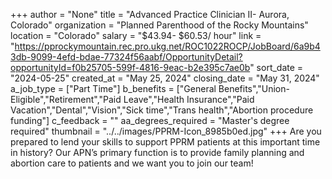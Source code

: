 +++
author = "None"
title = "Advanced Practice Clinician II- Aurora, Colorado"
organization = "Planned Parenthood of the Rocky Mountains"
location = "Colorado"
salary = "$43.94- $60.53/ hour"
link = "https://pprockymountain.rec.pro.ukg.net/ROC1022ROCP/JobBoard/6a9b43db-9099-4efd-bdae-77324f56aabf/OpportunityDetail?opportunityId=f0b25705-599f-4816-9eac-b2e395c7ae0b"
sort_date = "2024-05-25"
created_at = "May 25, 2024"
closing_date = "May 31, 2024"
a_job_type = ["Part Time"]
b_benefits = ["General Benefits","Union-Eligible","Retirement","Paid Leave","Health Insurance","Paid Vacation","Dental","Vision","Sick time","Trans health","Abortion procedure funding"]
c_feedback = ""
aa_degrees_required = "Master's degree required"
thumbnail = "../../images/PPRM-Icon_8985b0ed.jpg"
+++
Are you prepared to lend your skills to support PPRM patients at this important time in history? Our APN’s primary function is to provide family planning and abortion care to patients and we want you to join our team!